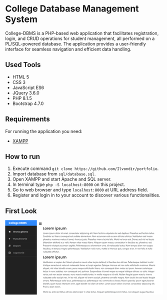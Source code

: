 # College Database Management System

College-DBMS is a PHP-based web application that facilitates registration, login, and CRUD operations for student management, all performed on a PL/SQL-powered database. The application provides a user-friendly interface for seamless navigation and efficient data handling.

## Used Tools
- HTML 5
- CSS 3
- JavaScript ES6
- JQuery 3.6.0
- PHP 8.1.5
- Bootstrap 4.7.0

## Requirements

For running the application you need:

- [XAMPP](https://www.apachefriends.org/pl/index.html)

## How to run

1. Execute command `git clone https://github.com/Ilvondir/portfolio`.
2. Import database from `sql/database.sql`.
3. Open XAMPP and start Apache and SQL server.
4. In terminal type `php -S localhost:8000` on this project.
5. Go to web browser and type `localhost:8000` at URL address field.
6. Register and login in to your account to discover various functionalities.

## First Look

![firstlook](img/firstlook.png?raw=true)
